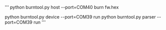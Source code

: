 


'''
python burntool.py host --port=COM40 burn fw.hex

python burntool.py device --port=COM39 run
python burntool.py parser --port=COM39 run
'''

